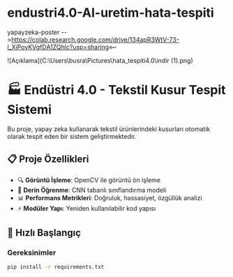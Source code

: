 # endustri4.0-AI-uretim-hata-tespiti
yapayzeka-poster
-->https://colab.research.google.com/drive/134apR3WtV-73-l_XjPoyKVgfDA1ZQhlc?usp=sharing<--

![Açıklama](C:\Users\busra\Pictures\hata_tespiti4.0\indir (1).png)

# 🏭 Endüstri 4.0 - Tekstil Kusur Tespit Sistemi

Bu proje, yapay zeka kullanarak tekstil ürünlerindeki kusurları otomatik olarak tespit eden bir sistem geliştirmektedir.

## 📋 Proje Özellikleri

- 🔍 **Görüntü İşleme**: OpenCV ile görüntü ön işleme
- 🧠 **Derin Öğrenme**: CNN tabanlı sınıflandırma modeli
- 📊 **Performans Metrikleri**: Doğruluk, hassasiyet, özgüllük analizi
- ⚡ **Modüler Yapı**: Yeniden kullanılabilir kod yapısı

## 🚀 Hızlı Başlangıç

### Gereksinimler
```bash
pip install -r requirements.txt
